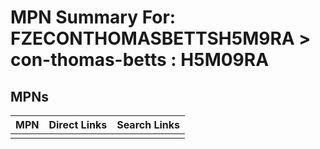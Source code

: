 



# MPN Summary For: FZECONTHOMASBETTSH5M9RA > con-thomas-betts : H5M09RA

## MPNs
  

|MPN|Direct Links|Search Links|
| :--- | :--- | :--- |
||||
